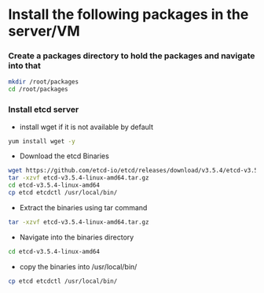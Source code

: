 # Install the following packages in the server/VM
### Create a packages directory to hold the packages and navigate into that 
``` bash
mkdir /root/packages
cd /root/packages
```
### Install etcd server
* install wget if it is not available by default
``` bash
yum install wget -y
```
* Download the etcd Binaries
``` bash
wget https://github.com/etcd-io/etcd/releases/download/v3.5.4/etcd-v3.5.4-linux-amd64.tar.gz
tar -xzvf etcd-v3.5.4-linux-amd64.tar.gz
cd etcd-v3.5.4-linux-amd64
cp etcd etcdctl /usr/local/bin/
```
* Extract the binaries using tar command
``` bash
tar -xzvf etcd-v3.5.4-linux-amd64.tar.gz
```
* Navigate into the binaries directory
``` bash
cd etcd-v3.5.4-linux-amd64
```
* copy the binaries into /usr/local/bin/
``` bash
cp etcd etcdctl /usr/local/bin/
```

